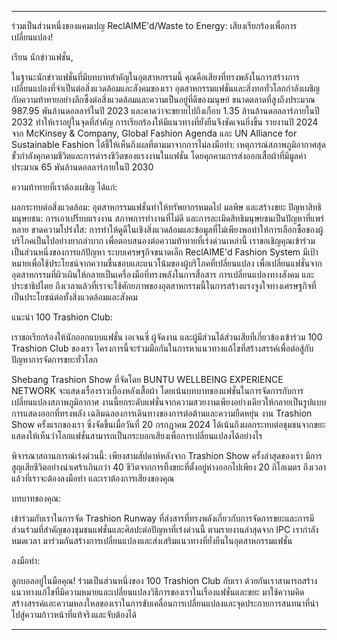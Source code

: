 ---

ร่วมเป็นส่วนหนึ่งของแคมเปญ ReclAIME'd/Waste to Energy: เสียงเรียกร้องเพื่อการเปลี่ยนแปลง!

เรียน นักข่าวแฟชั่น,

ในฐานะนักข่าวแฟชั่นที่มีบทบาทสำคัญในอุตสาหกรรมนี้ คุณคือเสียงที่ทรงพลังในการสร้างการเปลี่ยนแปลงที่จำเป็นต่อสิ่งแวดล้อมและสังคมของเรา อุตสาหกรรมแฟชั่นและสิ่งทอทั่วโลกกำลังเผชิญกับความท้าทายอย่างลึกซึ้งต่อสิ่งแวดล้อมและความเป็นอยู่ที่ดีของมนุษย์ ขนาดตลาดที่สูงถึงประมาณ 987.95 พันล้านดอลลาร์ในปี 2023 และคาดว่าจะขยายไปถึงเกือบ 1.35 ล้านล้านดอลลาร์ภายในปี 2032 ทำให้เราอยู่ในจุดที่สำคัญ การเรียกร้องให้มีแนวทางที่ยั่งยืนจึงชัดเจนยิ่งขึ้น รายงานปี 2024 จาก McKinsey & Company, Global Fashion Agenda และ UN Alliance for Sustainable Fashion ได้ชี้ให้เห็นถึงผลที่ตามมาจากการไม่ลงมือทำ: เหตุการณ์สภาพภูมิอากาศสุดขั้วกำลังคุกคามชีวิตและการดำรงชีวิตของแรงงานในแฟชั่น โดยคุกคามการส่งออกเสื้อผ้าที่มีมูลค่าประมาณ 65 พันล้านดอลลาร์ภายในปี 2030

ความท้าทายที่เราต้องเผชิญ ได้แก่:

ผลกระทบต่อสิ่งแวดล้อม: อุตสาหกรรมแฟชั่นทำให้ทรัพยากรหมดไป มลพิษ และสร้างขยะ
ปัญหาสิทธิมนุษยชน: การเอาเปรียบแรงงาน สภาพการทำงานที่ไม่ดี และการละเมิดสิทธิมนุษยชนเป็นปัญหาที่แพร่หลาย
ขาดความโปร่งใส: การทำให้ดูดีในเชิงสิ่งแวดล้อมและข้อมูลที่ไม่เพียงพอทำให้การเลือกซื้อของผู้บริโภคเป็นไปอย่างยากลำบาก
เพื่อตอบสนองต่อความท้าทายที่เร่งด่วนเหล่านี้ เราขอเชิญคุณเข้าร่วมเป็นส่วนหนึ่งของการแก้ปัญหา ระบบเศรษฐกิจขนาดเล็ก ReclAIME'd Fashion System มีเป้าหมายเพื่อใช้ประโยชน์จากความชื่นชอบและแนวโน้มของผู้บริโภคที่เปลี่ยนแปลง เพื่อเปลี่ยนแฟชั่นจากอุตสาหกรรมที่ผิวเผินให้กลายเป็นเครื่องมือที่ทรงพลังในการสื่อสาร การเปลี่ยนแปลงทางสังคม และประชาธิปไตย ถึงเวลาแล้วที่เราจะใช้ศักยภาพของอุตสาหกรรมนี้ในการสร้างแรงจูงใจทางเศรษฐกิจที่เป็นประโยชน์ต่อทั้งสิ่งแวดล้อมและสังคม

แนะนำ 100 Trashion Club:

เราขอเรียกร้องให้นักออกแบบแฟชั่น เอเจนซี่ ผู้จัดงาน และผู้มีส่วนได้ส่วนเสียที่เกี่ยวข้องเข้าร่วม 100 Trashion Club ของเรา โครงการนี้จะร่วมมือกันในการหาแนวทางแก้ไขที่สร้างสรรค์เพื่อต่อสู้กับปัญหาการจัดการขยะทั่วโลก

Shebang Trashion Show ที่จัดโดย BUNTU WELLBEING EXPERIENCE NETWORK จะแสดงเรื่องราวเบื้องหลังเสื้อผ้า โดยเน้นบทบาทของแฟชั่นในการจัดการกับการเปลี่ยนแปลงสภาพภูมิอากาศ งานนี้ยกระดับแฟชั่นจากความสวยงามเพียงอย่างเดียวให้กลายเป็นรูปแบบการแสดงออกที่ทรงพลัง เฉลิมฉลองการเดินทางของการต่อต้านและความยืดหยุ่น งาน Trashion Show ครั้งแรกของเรา ซึ่งจัดขึ้นเมื่อวันที่ 20 กรกฎาคม 2024 ได้เน้นถึงผลกระทบต่อชุมชนจากขยะ แสดงให้เห็นว่าโลกแฟชั่นสามารถเป็นกระบอกเสียงเพื่อการเปลี่ยนแปลงได้อย่างไร

พิจารณาสถานการณ์เร่งด่วนนี้: เพียงสามสัปดาห์หลังจาก Trashion Show ครั้งล่าสุดของเรา มีการสูญเสียชีวิตอย่างน่าเศร้าเกินกว่า 40 ชีวิตจากการทิ้งขยะที่ตั้งอยู่ห่างออกไปเพียง 20 กิโลเมตร ถึงเวลาแล้วที่เราจะต้องลงมือทำ และเราต้องการเสียงของคุณ

บทบาทของคุณ:

เข้าร่วมกับเราในการจัด Trashion Runway ที่ส่งสารที่ทรงพลังเกี่ยวกับการจัดการขยะและการมีส่วนร่วมที่สำคัญของชุมชนแฟชั่นและศิลปะต่อปัญหาที่เร่งด่วนนี้ ตามรายงานล่าสุดจาก IPC เรากำลังหมดเวลา มาร่วมกันสร้างการเปลี่ยนแปลงและส่งเสริมแนวทางที่ยั่งยืนในอุตสาหกรรมแฟชั่น

ลงมือทำ:

ลูกบอลอยู่ในมือคุณ! ร่วมเป็นส่วนหนึ่งของ 100 Trashion Club กับเรา ด้วยกันเราสามารถสร้างแนวทางแก้ไขที่มีความหมายและเปลี่ยนแปลงวิธีการของเราในเรื่องแฟชั่นและขยะ มาใช้ความคิดสร้างสรรค์และความหลงใหลของเราในการขับเคลื่อนการเปลี่ยนแปลงและจุดประกายการสนทนาที่นำไปสู่ความก้าวหน้าที่แท้จริงและจับต้องได้

---